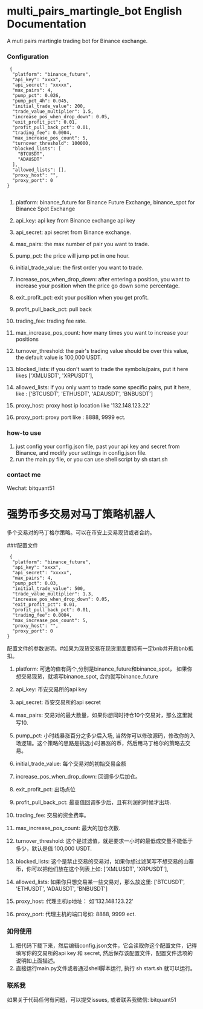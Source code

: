 # multi_pairs_martingle_bot English Documentation
 A muti pairs martingle trading bot for Binance exchange.

### Configuration

```
 {
  "platform": "binance_future",
  "api_key": "xxxx",
  "api_secret": "xxxxx",
  "max_pairs": 4,
  "pump_pct": 0.026,
  "pump_pct_4h": 0.045,
  "initial_trade_value": 200,
  "trade_value_multiplier": 1.5,
  "increase_pos_when_drop_down": 0.05,
  "exit_profit_pct": 0.01,
  "profit_pull_back_pct": 0.01,
  "trading_fee": 0.0004,
  "max_increase_pos_count": 5,
  "turnover_threshold": 100000,
  "blocked_lists": [
    "BTCUSDT",
    "ADAUSDT"
  ],
  "allowed_lists": [],
  "proxy_host": "",
  "proxy_port": 0
}


```

1. platform: binance_future for Binance Future Exchange, binance_spot
   for Binance Spot Exchange
2. api_key: api key from Binance exchange api key
3. api_secret: api secret from Binance exchange.
4. max_pairs: the max number of pair you want to trade.
5. pump_pct: the price will jump pct in one hour.
6. initial_trade_value: the first order you want to trade.
7. increase_pos_when_drop_down: after entering a position, you want to
   increase your position when the price go down some percentage.

8. exit_profit_pct: exit your position when you get profit.

9. profit_pull_back_pct: pull back

10. trading_fee: trading fee rate.
 
11. max_increase_pos_count: how many times you want to increase your
    positions

12. turnover_threshold: the pair's trading value should be over this
    value, the default value is 100,000 USDT.
13. blocked_lists: if you don't want to trade the symbols/pairs, put it
    here likes ['XMLUSDT', 'XRPUSDT'], 
    
14. allowed_lists: if you only want to trade some specific pairs, put it
    here, like : ['BTCUSDT', 'ETHUSDT', 'ADAUSDT', 'BNBUSDT']

15. proxy_host: proxy host ip location like '132.148.123.22'

16. proxy_port: proxy port like : 8888, 9999 ect.

### how-to use
1. just config your config.json file, past your api key and secret from
   Binance, and modify your settings in config.json file.
2. run the main.py file, or you can use shell script by sh start.sh



### contact me
Wechat: bitquant51


# 强势币多交易对马丁策略机器人
多个交易对的马丁格尔策略。可以在币安上交易现货或者合约。

###配置文件

```
 {
  "platform": "binance_future",
  "api_key": "xxxx",
  "api_secret": "xxxxx",
  "max_pairs": 4,
  "pump_pct": 0.03,
  "initial_trade_value": 500,
  "trade_value_multiplier": 1.3,
  "increase_pos_when_drop_down": 0.05,
  "exit_profit_pct": 0.01,
  "profit_pull_back_pct": 0.01,
  "trading_fee": 0.0004,
  "max_increase_pos_count": 5,
  "proxy_host": "",
  "proxy_port": 0
}

```
配置文件的参数说明。#如果为现货交易在现货里面要持有一定bnb并开启bnb抵扣。

1. platform: 可选的值有两个,分别是binance_future和binance_spot，
   如果你想交易现货，就填写binance_spot, 合约就写binance_future
2. api_key: 币安交易所的api key
3. api_secret: 币安交易所的api secret
4. max_pairs: 交易对的最大数量，如果你想同时持仓10个交易对，那么这里就写10.
5. pump_pct: 小时线暴涨百分之多少后入场,
   当然你可以修改源码，修改你的入场逻辑。这个策略的思路是挑选小时暴涨的币，然后用马丁格尔的策略去交易。
6. initial_trade_value: 每个交易对的初始交易金额
7. increase_pos_when_drop_down: 回调多少后加仓。

8. exit_profit_pct: 出场点位

9. profit_pull_back_pct: 最高值回调多少后，且有利润的时候才出场.

10. trading_fee: 交易的资金费率。
 
11. max_increase_pos_count: 最大的加仓次数.
    
12. turnover_threshold:
    这个是过滤值，就是要求一小时的最低成交量不能低于多少，默认是值 100,000 USDT.
13. blocked_lists:
    这个是禁止交易的交易对，如果你想过滤某写不想交易的山寨币，你可以把他们放在这个列表上如:
    ['XMLUSDT', 'XRPUSDT'],
    
14. allowed_lists: 如果你只想交易某一些交易对，那么放这里:
    ['BTCUSDT', 'ETHUSDT', 'ADAUSDT', 'BNBUSDT']

15. proxy_host: 代理主机ip地址： 如'132.148.123.22'

16. proxy_port: 代理主机的端口号如: 8888, 9999 ect.


### 如何使用
1. 把代码下载下来，然后编辑config.json文件，它会读取你这个配置文件，记得填写你的交易所的api
   key 和 secret, 然后保存该配置文件，配置文件选项的说明如上面描述。
2. 直接运行main.py文件或者通过shell脚本运行, 执行 sh start.sh 就可以运行。


### 联系我
如果关于代码任何有问题，可以提交issues, 或者联系我微信: bitquant51

